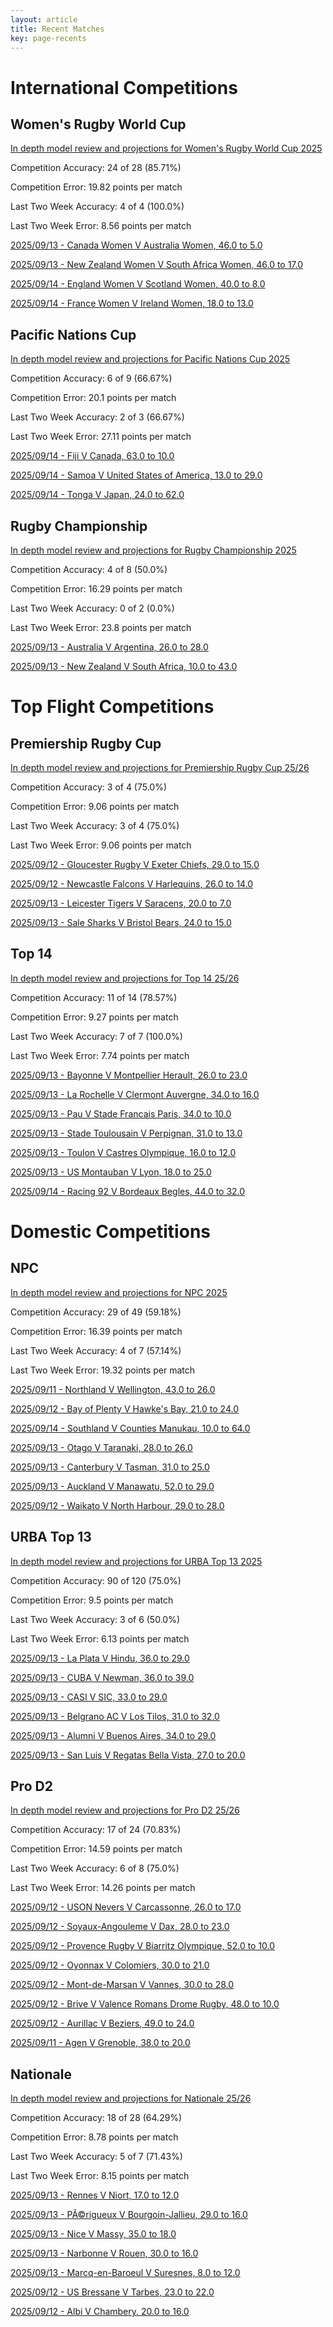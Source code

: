 ```yaml
---  
layout: article  
title: Recent Matches  
key: page-recents  
---
```

# International Competitions

## Women's Rugby World Cup


[In depth model review and projections for Women's Rugby World Cup 2025](comp_files/Womens_Rugby_World_Cup_2025)

Competition Accuracy: 24 of 28 (85.71%)

Competition Error: 19.82 points per match

Last Two Week Accuracy: 4 of 4 (100.0%)

Last Two Week Error: 8.56 points per match

[2025/09/13 - Canada Women V Australia Women, 46.0 to 5.0](reviews\2025-09-13-CanadaWomen_V_AustraliaWomen)

[2025/09/13 - New Zealand Women V South Africa Women, 46.0 to 17.0](reviews\2025-09-13-NewZealandWomen_V_SouthAfricaWomen)

[2025/09/14 - England Women V Scotland Women, 40.0 to 8.0](reviews\2025-09-14-EnglandWomen_V_ScotlandWomen)

[2025/09/14 - France Women V Ireland Women, 18.0 to 13.0](reviews\2025-09-14-FranceWomen_V_IrelandWomen)
## Pacific Nations Cup


[In depth model review and projections for Pacific Nations Cup 2025](comp_files/Pacific_Nations_Cup_2025)

Competition Accuracy: 6 of 9 (66.67%)

Competition Error: 20.1 points per match

Last Two Week Accuracy: 2 of 3 (66.67%)

Last Two Week Error: 27.11 points per match

[2025/09/14 - Fiji V Canada, 63.0 to 10.0](reviews\2025-09-14-Fiji_V_Canada)

[2025/09/14 - Samoa V United States of America, 13.0 to 29.0](reviews\2025-09-14-Samoa_V_UnitedStatesofAmerica)

[2025/09/14 - Tonga V Japan, 24.0 to 62.0](reviews\2025-09-14-Tonga_V_Japan)
## Rugby Championship


[In depth model review and projections for Rugby Championship 2025](comp_files/Rugby_Championship_2025)

Competition Accuracy: 4 of 8 (50.0%)

Competition Error: 16.29 points per match

Last Two Week Accuracy: 0 of 2 (0.0%)

Last Two Week Error: 23.8 points per match

[2025/09/13 - Australia V Argentina, 26.0 to 28.0](reviews\2025-09-13-Australia_V_Argentina)

[2025/09/13 - New Zealand V South Africa, 10.0 to 43.0](reviews\2025-09-13-NewZealand_V_SouthAfrica)
# Top Flight Competitions

## Premiership Rugby Cup


[In depth model review and projections for Premiership Rugby Cup 25/26](comp_files/Premiership_Rugby_Cup_2526)

Competition Accuracy: 3 of 4 (75.0%)

Competition Error: 9.06 points per match

Last Two Week Accuracy: 3 of 4 (75.0%)

Last Two Week Error: 9.06 points per match

[2025/09/12 - Gloucester Rugby V Exeter Chiefs, 29.0 to 15.0](reviews\2025-09-12-GloucesterRugby_V_ExeterChiefs)

[2025/09/12 - Newcastle Falcons V Harlequins, 26.0 to 14.0](reviews\2025-09-12-NewcastleFalcons_V_Harlequins)

[2025/09/13 - Leicester Tigers V Saracens, 20.0 to 7.0](reviews\2025-09-13-LeicesterTigers_V_Saracens)

[2025/09/13 - Sale Sharks V Bristol Bears, 24.0 to 15.0](reviews\2025-09-13-SaleSharks_V_BristolRugby)
## Top 14


[In depth model review and projections for Top 14 25/26](comp_files/Top_14_2526)

Competition Accuracy: 11 of 14 (78.57%)

Competition Error: 9.27 points per match

Last Two Week Accuracy: 7 of 7 (100.0%)

Last Two Week Error: 7.74 points per match

[2025/09/13 - Bayonne V Montpellier Herault, 26.0 to 23.0](reviews\2025-09-13-Bayonne_V_MontpellierHerault)

[2025/09/13 - La Rochelle V Clermont Auvergne, 34.0 to 16.0](reviews\2025-09-13-LaRochelle_V_ClermontAuvergne)

[2025/09/13 - Pau V Stade Francais Paris, 34.0 to 10.0](reviews\2025-09-13-Pau_V_StadeFrancaisParis)

[2025/09/13 - Stade Toulousain V Perpignan, 31.0 to 13.0](reviews\2025-09-13-StadeToulousain_V_Perpignan)

[2025/09/13 - Toulon V Castres Olympique, 16.0 to 12.0](reviews\2025-09-13-Toulon_V_CastresOlympique)

[2025/09/13 - US Montauban V Lyon, 18.0 to 25.0](reviews\2025-09-13-USMontauban_V_Lyon)

[2025/09/14 - Racing 92 V Bordeaux Begles, 44.0 to 32.0](reviews\2025-09-14-Racing92_V_BordeauxBegles)
# Domestic Competitions

## NPC


[In depth model review and projections for NPC 2025](comp_files/NPC_2025)

Competition Accuracy: 29 of 49 (59.18%)

Competition Error: 16.39 points per match

Last Two Week Accuracy: 4 of 7 (57.14%)

Last Two Week Error: 19.32 points per match

[2025/09/11 - Northland V Wellington, 43.0 to 26.0](reviews\2025-09-11-Northland_V_Wellington)

[2025/09/12 - Bay of Plenty V Hawke's Bay, 21.0 to 24.0](reviews\2025-09-12-BayofPlenty_V_HawkesBay)

[2025/09/14 - Southland V Counties Manukau, 10.0 to 64.0](reviews\2025-09-14-Southland_V_CountiesManukau)

[2025/09/13 - Otago V Taranaki, 28.0 to 26.0](reviews\2025-09-13-Otago_V_Taranaki)

[2025/09/13 - Canterbury V Tasman, 31.0 to 25.0](reviews\2025-09-13-Canterbury_V_Tasman)

[2025/09/13 - Auckland V Manawatu, 52.0 to 29.0](reviews\2025-09-13-Auckland_V_Manawatu)

[2025/09/12 - Waikato V North Harbour, 29.0 to 28.0](reviews\2025-09-12-Waikato_V_NorthHarbour)
## URBA Top 13


[In depth model review and projections for URBA Top 13 2025](comp_files/URBA_Top_13_2025)

Competition Accuracy: 90 of 120 (75.0%)

Competition Error: 9.5 points per match

Last Two Week Accuracy: 3 of 6 (50.0%)

Last Two Week Error: 6.13 points per match

[2025/09/13 - La Plata V Hindu, 36.0 to 29.0](reviews\2025-09-13-LaPlata_V_Hindu)

[2025/09/13 - CUBA V Newman, 36.0 to 39.0](reviews\2025-09-13-CUBA_V_Newman)

[2025/09/13 - CASI V SIC, 33.0 to 29.0](reviews\2025-09-13-CASI_V_SIC)

[2025/09/13 - Belgrano AC V Los Tilos, 31.0 to 32.0](reviews\2025-09-13-BelgranoAC_V_LosTilos)

[2025/09/13 - Alumni V Buenos Aires, 34.0 to 29.0](reviews\2025-09-13-Alumni_V_BuenosAires)

[2025/09/13 - San Luis V Regatas Bella Vista, 27.0 to 20.0](reviews\2025-09-13-SanLuis_V_RegatasBellaVista)
## Pro D2


[In depth model review and projections for Pro D2 25/26](comp_files/Pro_D2_2526)

Competition Accuracy: 17 of 24 (70.83%)

Competition Error: 14.59 points per match

Last Two Week Accuracy: 6 of 8 (75.0%)

Last Two Week Error: 14.26 points per match

[2025/09/12 - USON Nevers V Carcassonne, 26.0 to 17.0](reviews\2025-09-12-USONNevers_V_Carcassonne)

[2025/09/12 - Soyaux-Angouleme V Dax, 28.0 to 23.0](reviews\2025-09-12-Soyaux-Angouleme_V_Dax)

[2025/09/12 - Provence Rugby V Biarritz Olympique, 52.0 to 10.0](reviews\2025-09-12-ProvenceRugby_V_BiarritzOlympique)

[2025/09/12 - Oyonnax V Colomiers, 30.0 to 21.0](reviews\2025-09-12-Oyonnax_V_Colomiers)

[2025/09/12 - Mont-de-Marsan V Vannes, 30.0 to 28.0](reviews\2025-09-12-Mont-de-Marsan_V_Vannes)

[2025/09/12 - Brive V Valence Romans Drome Rugby, 48.0 to 10.0](reviews\2025-09-12-Brive_V_ValenceRomansDromeRugby)

[2025/09/12 - Aurillac V Beziers, 49.0 to 24.0](reviews\2025-09-12-Aurillac_V_Beziers)

[2025/09/11 - Agen V Grenoble, 38.0 to 20.0](reviews\2025-09-11-Agen_V_Grenoble)
## Nationale


[In depth model review and projections for Nationale 25/26](comp_files/Nationale_2526)

Competition Accuracy: 18 of 28 (64.29%)

Competition Error: 8.78 points per match

Last Two Week Accuracy: 5 of 7 (71.43%)

Last Two Week Error: 8.15 points per match

[2025/09/13 - Rennes V Niort, 17.0 to 12.0](reviews\2025-09-13-Rennes_V_Niort)

[2025/09/13 - PÃ©rigueux V Bourgoin-Jallieu, 29.0 to 16.0](reviews\2025-09-13-Perigueux_V_Bourgoin-Jallieu)

[2025/09/13 - Nice V Massy, 35.0 to 18.0](reviews\2025-09-13-Nice_V_Massy)

[2025/09/13 - Narbonne V Rouen, 30.0 to 16.0](reviews\2025-09-13-Narbonne_V_Rouen)

[2025/09/13 - Marcq-en-Baroeul V Suresnes, 8.0 to 12.0](reviews\2025-09-13-Marcq-en-Baroeul_V_Suresnes)

[2025/09/12 - US Bressane V Tarbes, 23.0 to 22.0](reviews\2025-09-12-USBressane_V_Tarbes)

[2025/09/12 - Albi V Chambery, 20.0 to 16.0](reviews\2025-09-12-Albi_V_Chambery)